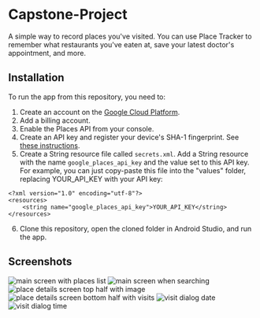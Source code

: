 # Capstone-Project
A simple way to record places you've visited. You can use Place Tracker to remember what restaurants you've
eaten at, save your latest doctor's appointment, and more.

## Installation
To run the app from this repository, you need to:
1. Create an account on the [Google Cloud Platform](https://accounts.google.com/signin/v2/identifier?service=cloudconsole&passive=1209600&osid=1&continue=https%3A%2F%2Fconsole.cloud.google.com%2F%3Fref%3Dhttps%3A%2F%2Fwww.google.com%2F&followup=https%3A%2F%2Fconsole.cloud.google.com%2F%3Fref%3Dhttps%3A%2F%2Fwww.google.com%2F&flowName=GlifWebSignIn&flowEntry=ServiceLogin).
2. Add a billing account.
3. Enable the Places API from your console.
4. Create an API key and register your device's SHA-1 fingerprint. See [these instructions](https://developers.google.com/places/android-sdk/get-api-key).
5. Create a String resource file called `secrets.xml`. Add a String resource with the name `google_places_api_key`
and the value set to this API key.
For example, you can just copy-paste this file into the "values" folder, replacing YOUR_API_KEY with your API key:

```
<?xml version="1.0" encoding="utf-8"?>
<resources>
    <string name="google_places_api_key">YOUR_API_KEY</string>
</resources>
```

6. Clone this repository, open the cloned folder in Android Studio, and run the app.

## Screenshots
![main screen with places list](place_tracker_1.PNG)
![main screen when searching](place_tracker_2.PNG)
![place details screen top half with image](place_tracker_3.PNG)
![place details screen bottom half with visits](place_tracker_4.PNG)
![visit dialog date](place_tracker_5.PNG)
![visit dialog time](place_tracker_6.PNG)